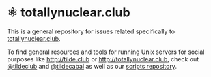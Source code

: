 ⚛ totallynuclear.club
===================

This is a general repository for issues related specifically to [totallynuclear.club](http://totallynuclear.club/).

To find general resources and tools for running Unix servers for social purposes like http://tilde.club or http://totallynuclear.club, check out [@tildeclub](https://github.com/tildeclub/) and [@tildecabal](https://github.com/tildecabal) as well as our [scripts repository](https://github.com/totallynuclearclub/scripts).
